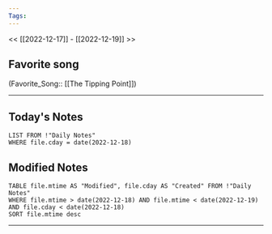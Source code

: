 ```yaml
---
Tags:
---
```

<< [[2022-12-17]] - [[2022-12-19]] >>
## Favorite song
(Favorite_Song:: [[The Tipping Point]])
___
## Today's Notes
```dataview
LIST FROM !"Daily Notes"
WHERE file.cday = date(2022-12-18)
```
## Modified Notes
```dataview
TABLE file.mtime AS "Modified", file.cday AS "Created" FROM !"Daily Notes" 
WHERE file.mtime > date(2022-12-18) AND file.mtime < date(2022-12-19) AND file.cday < date(2022-12-18)
SORT file.mtime desc
```
___
